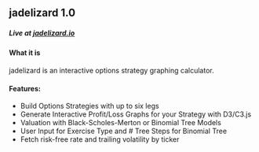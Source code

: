 ## jadelizard 1.0
##### Live at **[jadelizard.io](http://jadelizard.io)**

#### What it is
jadelizard is an interactive options strategy graphing calculator.

#### Features: 
* Build Options Strategies with up to six legs
* Generate Interactive Profit/Loss Graphs for your Strategy with D3/C3.js
* Valuation with Black-Scholes-Merton or Binomial Tree Models 
* User Input for Exercise Type and # Tree Steps for Binomial Tree
* Fetch risk-free rate and trailing volatility by ticker 


